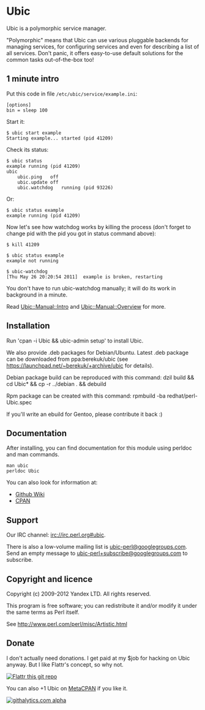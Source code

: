 # Ubic

Ubic is a polymorphic service manager.

"Polymorphic" means that Ubic can use various pluggable backends for managing services, for configuring services and even for describing a list of all services.
Don't panic, it offers easy-to-use default solutions for the common tasks out-of-the-box too!

## 1 minute intro

Put this code in file `/etc/ubic/service/example.ini`:

    [options]
    bin = sleep 100

Start it:

    $ ubic start example
    Starting example... started (pid 41209)

Check its status:

    $ ubic status
    example running (pid 41209)
    ubic
        ubic.ping   off
        ubic.update off
        ubic.watchdog   running (pid 93226)

Or:

    $ ubic status example
    example running (pid 41209)

Now let's see how watchdog works by killing the process (don't forget to change pid with the pid you got in status command above):

    $ kill 41209

    $ ubic status example
    example not running

    $ ubic-watchdog
    [Thu May 26 20:20:54 2011]  example is broken, restarting

You don't have to run ubic-watchdog manually; it will do its work in background in a minute.

Read [Ubic::Manual::Intro](https://metacpan.org/module/Ubic::Manual::Intro) and [Ubic::Manual::Overview](https://metacpan.org/module/Ubic::Manual::Overview) for more.

## Installation

Run 'cpan -i Ubic && ubic-admin setup' to install Ubic.

We also provide .deb packages for Debian/Ubuntu. Latest .deb package can be downloaded from ppa:berekuk/ubic (see <https://launchpad.net/~berekuk/+archive/ubic> for details).

Debian package build can be reproduced with this command:
    dzil build && cd Ubic* && cp -r ../debian . && debuild

Rpm package can be created with this command:
    rpmbuild -ba redhat/perl-Ubic.spec

If you'll write an ebuild for Gentoo, please contribute it back :)

## Documentation

After installing, you can find documentation for this module using perldoc
and man commands.

    man ubic
    perldoc Ubic

You can also look for information at:

* [Github Wiki](http://github.com/berekuk/Ubic/wiki)
* [CPAN](https://metacpan.org/release/Ubic)

## Support

Our IRC channel: <irc://irc.perl.org#ubic>.

There is also a low-volume mailing list is <ubic-perl@googlegroups.com>. Send an empty message to <ubic-perl+subscribe@googlegroups.com> to subscribe.


## Copyright and licence

Copyright (c) 2009-2012 Yandex LTD. All rights reserved.

This program is free software; you can redistribute it and/or modify it under the same terms as Perl itself.

See <http://www.perl.com/perl/misc/Artistic.html>

## Donate

I don't actually need donations. I get paid at my $job for hacking on Ubic
anyway.
But I like Flattr's concept, so why not.

[![Flattr this git repo](http://api.flattr.com/button/flattr-badge-large.png)](https://flattr.com/submit/auto?user_id=berekuk&url=http://github.com/berekuk/Ubic&title=Ubic&language=en_GB&tags=github&category=software)

You can also +1 Ubic on [MetaCPAN](https://metacpan.org/release/Ubic) if you like it.

[![githalytics.com alpha](https://cruel-carlota.pagodabox.com/799a7f93ca5a43d864a4743b54ff2402 "githalytics.com")](http://githalytics.com/berekuk/Ubic)
